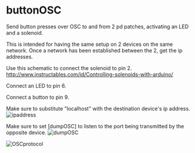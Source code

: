 buttonOSC
=========

Send button presses over OSC to and from 2 pd patches, activating an LED and a solenoid.

This is intended for having the same setup on 2 devices on the same network.
Once a network has been established between the 2, get the ip addresses. 

Use this schematic to connect the solenoid to pin 2.
http://www.instructables.com/id/Controlling-solenoids-with-arduino/

Connect an LED to pin 6.

Connect a button to pin 9.

Make sure to substitute "localhost" with the destination device's ip address.
![ipaddress](https://epicjefferson.files.wordpress.com/2014/10/ip.png)

Make sure to set [dumpOSC] to listen to the port being transmitted by the opposite device.
![dumpOSC](https://epicjefferson.files.wordpress.com/2014/10/dumposc.png)

![OSCprotocol](https://docs.google.com/drawings/d/1wAG7VVWRZLQ_Gt673qnJcaQuxo04y9ZNKDu_ImknVbY/pub?w=458&h=190)